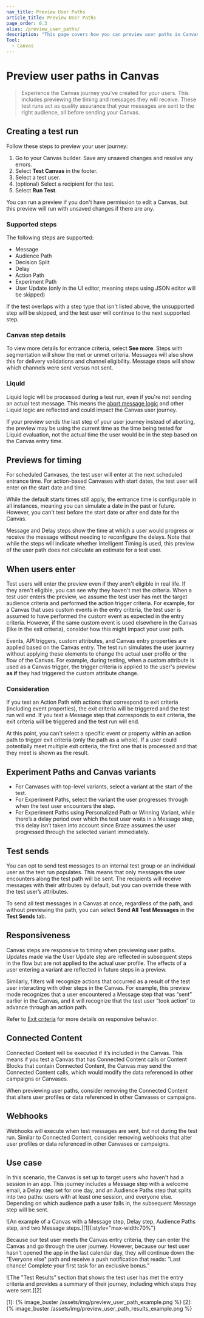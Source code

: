 ```yaml
---
nav_title: Preview User Paths
article_title: Preview User Paths
page_order: 0.3
alias: /preview_user_paths/
description: "This page covers how you can preview user paths in Canvas."
Tool:
  - Canvas
---
```


# Preview user paths in Canvas

> Experience the Canvas journey you've created for your users. This includes previewing the timing and messages they will receive. These test runs act as quality assurance that your messages are sent to the right audience, all before sending your Canvas.

## Creating a test run

Follow these steps to preview your user journey:

1. Go to your Canvas builder. Save any unsaved changes and resolve any errors.
2. Select **Test Canvas** in the footer.
3. Select a test user.
4. (optional) Select a recipient for the test.
5. Select **Run Test**.

You can run a preview if you don't have permission to edit a Canvas, but this preview will run with unsaved changes if there are any.

### Supported steps

The following steps are supported:
- Message 
- Audience Path
- Decision Split
- Delay
- Action Path
- Experiment Path
- User Update (only in the UI editor, meaning steps using JSON editor will be skipped)

If the test overlaps with a step type that isn't listed above, the unsupported step will be skipped, and the test user will continue to the next supported step.

### Canvas step details

To view more details for entrance criteria, select **See more**. Steps with segmentation will show the met or unmet criteria. Messages will also show this for delivery validations and channel eligibility. Message steps will show which channels were sent versus not sent.

### Liquid

Liquid logic will be processed during a test run, even if you're not sending an actual test message. This means the [abort message logic]({{site.baseurl}}/user_guide/personalization_and_dynamic_content/liquid/aborting_messages/#aborting-messages) and other Liquid logic are reflected and could impact the Canvas user journey.

If your preview sends the last step of your user journey instead of aborting, the preview may be using the current time as the time being tested for Liquid evaluation, not the actual time the user would be in the step based on the Canvas entry time.

## Previews for timing

For scheduled Canvases, the test user will enter at the next scheduled entrance time. For action-based Canvases with start dates, the test user will enter on the start date and time. 

While the default starts times still apply, the entrance time is configurable in all instances, meaning you can simulate a date in the past or future. However, you can't test before the start date or after end date for the Canvas.

Message and Delay steps show the time at which a user would progress or receive the message without needing to reconfigure the delays. Note that while the steps will indicate whether Intelligent Timing is used, this preview of the user path does not calculate an estimate for a test user.

## When users enter

Test users will enter the preview even if they aren't eligible in real life. If they aren't eligible, you can see why they haven't met the criteria. When a test user enters the preview, we assume the test user has met the target audience criteria and performed the action trigger criteria. For example, for a Canvas that uses custom events in the entry criteria, the test user is assumed to have performed the custom event as expected in the entry criteria. However, if the same custom event is used elsewhere in the Canvas (like in the exit criteria), consider how this might impact your user path.

Events, API triggers, custom attributes, and Canvas entry properties are applied based on the Canvas entry. The test run simulates the user journey without applying these elements to change the actual user profile or the flow of the Canvas. For example, during testing, when a custom attribute is used as a Canvas trigger, the trigger criteria is applied to the user's preview **as if** they had triggered the custom attribute change.

### Consideration

If you test an Action Path with actions that correspond to exit criteria (including event properties), the exit criteria will be triggered and the test run will end. If you test a Message step that corresponds to exit criteria, the exit criteria will be triggered and the test run will end. 

At this point, you can't select a specific event or property within an action path to trigger exit criteria (only the path as a whole). If a user could potentially meet multiple exit criteria, the first one that is processed and that they meet is shown as the result.

## Experiment Paths and Canvas variants

- For Canvases with top-level variants, select a variant at the start of the test.
- For Experiment Paths, select the variant the user progresses through when the test user encounters the step.
- For Experiment Paths using Personalized Path or Winning Variant, while there’s a delay period over which the test user waits in a Message step, this delay isn’t taken into account since Braze assumes the user progressed through the selected variant immediately.

## Test sends

You can opt to send test messages to an internal test group or an individual user as the test run populates. This means that only messages the user encounters along the test path will be sent. The recipients will receive messages with their attributes by default, but you can override these with the test user’s attributes.

To send all test messages in a Canvas at once, regardless of the path, and without previewing the path, you can select **Send All Test Messages** in the **Test Sends** tab.

## Responsiveness

Canvas steps are responsive to timing when previewing user paths. Updates made via the User Update step are reflected in subsequent steps in the flow but are not applied to the actual user profile. The effects of a user entering a variant are reflected in future steps in a preview.

Similarly, filters will recognize actions that occurred as a result of the test user interacting with other steps in the Canvas. For example, this preview mode recognizes that a user encountered a Message step that was “sent” earlier in the Canvas, and it will recognize that the test user “took action” to advance through an action path.

Refer to [Exit criteria]({{site.baseurl}}/user_guide/engagement_tools/canvas/create_a_canvas/exit_criteria) for more details on responsive behavior.

## Connected Content

Connected Content will be executed if it’s included in the Canvas. This means if you test a Canvas that has Connected Content calls or Content Blocks that contain Connected Content, the Canvas may send the Connected Content calls, which would modify the data referenced in other campaigns or Canvases.

When previewing user paths, consider removing the Connected Content that alters user profiles or data referenced in other Canvases or campaigns.

## Webhooks

Webhooks will execute when test messages are sent, but not during the test run. Similar to Connected Content, consider removing webhooks that alter user profiles or data referenced in other Canvases or campaigns.

## Use case

In this scenario, the Canvas is set up to target users who haven't had a session in an app. This journey includes a Message step with a welcome email, a Delay step set for one day, and an Audience Paths step that splits into two paths: users with at least one session, and everyone else. Depending on which audience path a user falls in, the subsequent Message step will be sent.

![An example of a Canvas with a Message step, Delay step, Audience Paths step, and two Message steps.][1]{:style="max-width:70%"}

Because our test user meets the Canvas entry criteria, they can enter the Canvas and go through the user journey. However, because our test user hasn't opened the app in the last calendar day, they will continue down the "Everyone else" path and receive a push notification that reads: "Last chance! Complete your first task for an exclusive bonus."

![The "Test Results" section that shows the test user has met the entry criteria and provides a summary of their journey, including which steps they were sent.][2]

[1]: {% image_buster /assets/img/preview_user_path_example.png %}
[2]: {% image_buster /assets/img/preview_user_path_results_example.png %}
